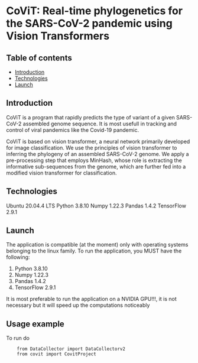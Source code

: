 # CoViT: Real-time phylogenetics for the SARS-CoV-2 pandemic using Vision Transformers

## Table of contents
* [Introduction](#introduction)
* [Technologies](#technologies)
* [Launch](#launch)

## Introduction
CoViT is a program that rapidly predicts the type of variant of a given SARS-CoV-2 assembled genome sequence.
It is most usefull in tracking and control of viral pandemics like the Covid-19 pandemic.

CoViT is based on vision transformer, a neural network primarily developed for image classification.
We use the principles of vision transformer to inferring the phylogeny of an assembled SARS-CoV-2 genome.
We apply a pre-processing step that employs MinHash, whose role is extracting the informative sub-sequences from the genome,
which are further fed into a modified vision transformer for classification.

## Technologies
Ubuntu 20.04.4 LTS
Python 3.8.10
Numpy 1.22.3
Pandas 1.4.2
TensorFlow 2.9.1

## Launch
The application is compatible (at the moment) only with operating systems belonging to the linux family.
To run the application, you MUST have the following:
1. Python 3.8.10
2. Numpy 1.22.3
3. Pandas 1.4.2
4. TensorFlow 2.9.1

It is most preferable to run the application on a NVIDIA GPU!!!, it is not necessary but it will speed up the computations noticeably

## Usage example
To run do

        from DataCollector import DataCollectorv2
        from covit import CovitProject
